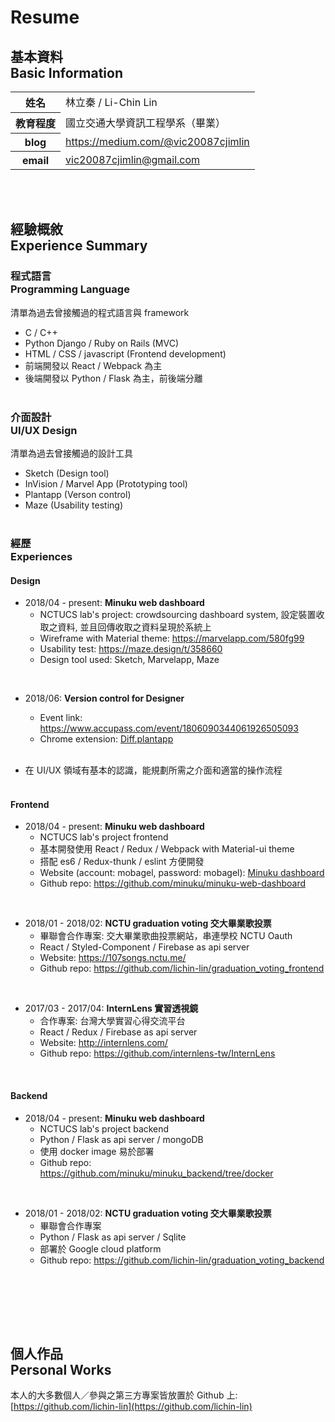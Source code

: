 # Resume 

## 基本資料<br>Basic Information
<table>
	<thead></thead>
	<tfoot></tfoot>
	<tbody>
		<tr>
			<th>姓名</th>
			<td>林立秦 / Li-Chin Lin</td>
		</tr>
		<tr>
			<th>教育程度</th>
			<td>國立交通大學資訊工程學系（畢業）</td>
		</tr>
		<tr>
			<th>blog</th>
			<td><a href='https://medium.com/@vic20087cjimlin' target='_blank'>https://medium.com/@vic20087cjimlin</a></td>
		</tr>
		<tr>
			<th>email</th>
			<td><a href='mailto:vic20087cjimlin@gmail.com' target='_self'>vic20087cjimlin@gmail.com</a></td>
		</tr>
	</tbody>
</table>
<br /><br />

## 經驗概敘<br>Experience Summary
### 程式語言 <br/> Programming Language
清單為過去曾接觸過的程式語言與 framework
* C / C++
* Python Django / Ruby on Rails (MVC)
* HTML / CSS / javascript (Frontend development)
* 前端開發以 React / Webpack 為主
* 後端開發以 Python / Flask 為主，前後端分離
<br /><br />

### 介面設計 <br/> UI/UX Design
清單為過去曾接觸過的設計工具
* Sketch (Design tool)
* InVision / Marvel App (Prototyping tool)
* Plantapp (Verson control)
* Maze (Usability testing)
<br /><br />

### 經歷<br />Experiences

#### Design
* 2018/04 - present: <b>Minuku web dashboard</b>
	* NCTUCS lab's project: crowdsourcing dashboard system, 設定裝置收取之資料, 並且回傳收取之資料呈現於系統上
	* Wireframe with Material theme: https://marvelapp.com/580fg99
	* Usability test: https://maze.design/t/358660
	* Design tool used: Sketch, Marvelapp, Maze
<br />

* 2018/06: <b>Version control for Designer</b>
	* Event link: https://www.accupass.com/event/1806090344061926505093
	* Chrome extension: [Diff.plantapp](https://chrome.google.com/webstore/detail/diffplantapp/chkmjhlijopjcnfnljcjjklgdbnfljen?hl=zh-TW)
	<br />

* 在 UI/UX 領域有基本的認識，能規劃所需之介面和適當的操作流程
<br /><br />

#### Frontend
* 2018/04 - present: <b>Minuku web dashboard</b>
	* NCTUCS lab's project frontend
	* 基本開發使用 React / Redux / Webpack with Material-ui theme
	* 搭配 es6 / Redux-thunk / eslint 方便開發
	* Website (account: mobagel, password: mobagel): [Minuku dashboard](https://ui-data-preview-branch-minuku-web-dashboard-minuku.surge.sh/dashboard/data)
	* Github repo: https://github.com/minuku/minuku-web-dashboard
<br />

* 2018/01 - 2018/02: <b>NCTU graduation voting 交大畢業歌投票</b>
	* 畢聯會合作專案: 交大畢業歌曲投票網站，串連學校 NCTU Oauth
	* React / Styled-Component / Firebase as api server
	* Website: https://107songs.nctu.me/
	* Github repo: https://github.com/lichin-lin/graduation_voting_frontend
<br />

* 2017/03 - 2017/04: <b>InternLens 實習透視鏡</b>
	* 合作專案: 台灣大學實習心得交流平台
	* React / Redux / Firebase as api server
	* Website: http://internlens.com/
	* Github repo: https://github.com/internlens-tw/InternLens
<br />

#### Backend
* 2018/04 - present: <b>Minuku web dashboard</b>
	* NCTUCS lab's project backend
	* Python / Flask as api server / mongoDB
	* 使用 docker image 易於部署
	* Github repo: https://github.com/minuku/minuku_backend/tree/docker
<br />

* 2018/01 - 2018/02: <b>NCTU graduation voting 交大畢業歌投票</b>
	* 畢聯會合作專案
	* Python / Flask as api server / Sqlite
	* 部署於 Google cloud platform
	* Github repo: https://github.com/lichin-lin/graduation_voting_backend
<br />

<br /><br /><br />

## 個人作品 <br/> Personal Works
本人的大多數個人／參與之第三方專案皆放置於 Github 上:  
[https://github.com/lichin-lin](https://github.com/lichin-lin)
